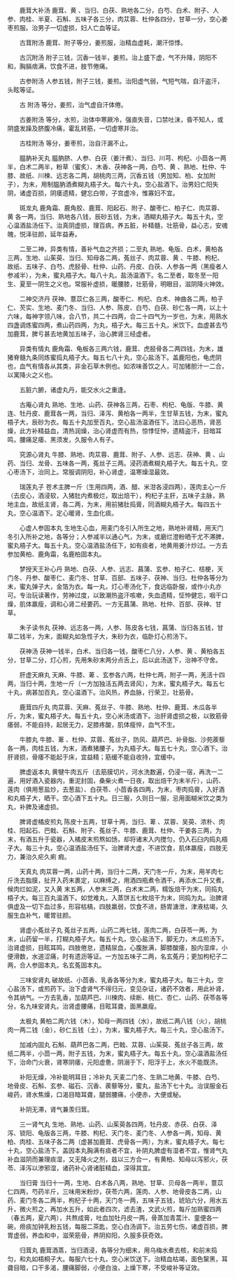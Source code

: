 <!-- { "loadSidebar": true } -->
　　鹿茸大补汤 鹿茸、黄 、当归、白茯、熟地各二分，白芍、白术、附子、人参、肉桂、半夏、石斛、五味子各三分，肉苁蓉、杜仲各四分，甘草一分，空心姜枣煎服。治男子一切虚损，妇人亡血等证。

　　古茸附汤 鹿茸、附子等分，姜煎服，治精血虚耗，潮汗惊悸。

　　古沉附汤 附子三钱，沉香一钱半，姜煎。治上盛下虚，气不升降，阴阳不和，胸膈痞满，饮食不进，肢节倦痛。

　　古参附汤 人参五钱，附子三钱，姜煎。治阳虚气弱，气短气喘，自汗盗汗，头眩等证。

　　古 附汤 等分，姜煎，治气虚自汗体倦。

　　古姜附汤 等分，水煎，治体中寒厥冷，强直失音，口禁吐沫，昏不知人，或阴盛发躁及脐腹冷痛，霍乱转筋，一切虚寒并治。

　　古桂附汤 等分，姜枣煎，治自汗漏不止。

　　腽肭补天丸 腽肭脐、人参、白茯（姜汁煮）、当归、川芎、枸杞、小茴各一两半，白术二两半，粉草（蜜炙）、木香、茯神各一两，白芍、黄 、熟地、杜仲、牛膝、故纸、川楝、远志各二两，胡桃肉三两，沉香五钱（男加知、柏、女加附子），为末，用制腽肭酒煮糊丸梧子大。每六十丸，空心盐酒下。治男妇亡阳失阴，诸虚百损，阴痿遗精，健忘白带，子宫虚冷，惟寡妇不宜。

　　斑龙丸 鹿角霜、鹿角胶、鹿茸、阳起石、附子、酸枣仁、柏子仁、肉苁蓉、黄 各一两，当归、熟地各八钱，辰砂五钱，为末，酒糊丸梧子大。每五十丸，空心温酒盐汤任下。治真阴虚损，理百病，养五脏，补精髓，壮筋骨，益心志，安魂魄，悦泽驻颜，延年益寿。

　　二至二神，异类有情，善补气血之齐损；二至丸 熟地、龟版、白术，黄柏各三两，生地、山茱萸、当归、知母各二两，菟丝子、肉苁蓉、黄 、牛膝、枸杞、故纸、五味子、白芍、虎胫骨、杜仲、山药、丹皮、白茯、人参各一两（黑瘦者人参减半），为未，蜜丸梧子大。每八十丸，盐汤温酒下。名二至者，取冬至一阳生、夏至一阴生之义也。常服补虚损，暖腰膝，壮筋骨，明眼目，滋阴降火神效。

　　二神交济丹 茯神、薏苡仁各三两，酸枣仁、枸杞、白术、神曲各二两，柏子仁、芡实、生地、麦门冬、当归、人参、陈皮、白芍、白茯、砂仁各一两，以上十六味，每神字领八味，合八节，共二十四两，合二十四气为一岁也，为末，用熟水四盏调炼蜜四两，煮山药四两，为丸，梧子大。每三五十丸，米饮下。血虚甚去芍加鹿茸，脾亏甚去地黄加五味子，治心脾肾三经虚者。

　　异类有情丸 鹿角霜、龟板各三两六钱，鹿茸、虎胫骨各二两四钱，为末，雄猪脊髓九条同炼蜜捣丸梧子大。每五七八十丸，空心盐汤下。盖鹿阳也，龟虎阴也，血气有情各从其类，非金石草木例也。如浓味善饮之人，可加猪胆汁一二合，以寓降火之义也。

　　五脏六腑，诸虚丸丹，能交水火之重逢。

　　古庵心肾丸 熟地、生地、山药、茯神各三两，石枣、枸杞、龟版、牛膝、黄连、牡丹皮、鹿茸各一两，当归、泽泻、黄柏各一两半，生甘草五钱，为末，蜜丸梧子大，辰砂为衣。每五十丸加至百丸，空心盐汤温酒任下。法曰心恶热，肾恶燥，此方补精益血，清热润燥，治心肾虚而有热，惊悸怔忡，遗精盗汗，目暗耳鸣，腰痛足痿、黑须发，久服令人有子。

　　究源心肾丸 牛膝、熟地、肉苁蓉、鹿茸、附子、人参、远志、茯神、黄 、山药、当归、龙骨、五味各一两，菟丝子三两。浸药酒煮糊丸梧子大。每五十丸，空心枣汤下，治同上。常服调阴阳，补心肾虚，温寒燥湿最效。

　　瑞莲丸子 苍术主脾一斤（生用四两，酒、醋、米泔各浸四两），莲肉主心一斤（去皮心，酒浸软，入猪肚内煮极烂，取出焙干），枸杞子主肝，五味子主脉，熟地主血，故纸主肾，各二两，为末，用前猪肚捣膏，同酒糊丸梧子大。每四五十丸，空心温酒下。定心暖肾，生血化痰。

　　心虚人参固本丸 生地生心血，用麦门冬引入所生之地，熟地补肾精，用天门冬引入所补之地，各等分；人参减半以通心气，为末，或磨烂澄粉晒干尤不滞脾，蜜丸梧子大。每五十丸，空心温酒盐汤任下，如有痰者，地黄用姜汁炒过。一方去参加黄柏、鹿角霜，名鹿柏固本丸。

　　梦授天王补心丹 熟地、白茯、人参、远志、菖蒲、玄参、柏子仁、桔梗，天门冬、丹参、酸枣仁、麦门冬、甘草、百部、五味子、茯神、当归、杜仲各等分为末，蜜丸弹子大，金箔为衣。每一丸，灯心枣汤化下，食远临卧服，或作小丸亦可。专治玩读著作，劳神过度，以致潮热盗汗咳嗽，失血遗精，怔忡健忘，咽干口燥，肌体羸瘦，调和心肾二经要药。一方无菖蒲、熟地、杜仲、百部、茯神、甘草。

　　朱子读书丸 茯神、远志各一两，人参、陈皮各七钱，菖蒲、当归各五钱，甘草二钱半，为末，面糊丸如急性子大，朱砂为衣，临卧灯心煎汤下。

　　茯神汤 茯神一钱半，白术、当归各一钱，酸枣仁八分，人参、黄 、黄柏各五分，甘草二分，灯心煎，先用朱砂末两分点舌上，后以此汤送下，治神不守舍。

　　肝虚天麻丸 天麻、牛膝、萆 、玄参各六两，杜仲七两，附子一两，羌活十四两，当归十两，生地一斤（一方加独活五两去肾风），为末，蜜丸梧子大。每五七十丸，病甚加百丸，空心温酒下。治风热，养血脉，行荣卫，壮筋骨。

　　鹿茸四斤丸 肉苁蓉、天麻、菟丝子、牛膝、熟地、杜仲、鹿茸、木瓜各半斤，为末，蜜丸梧子大。每五十丸，空心米汤或酒下。治肝肾虚损之极，以致筋骨痿弱，不能自持，起居无力，足膝疼酸，肌体瘦悴，血气不生。

　　牛膝丸 牛膝、萆 、杜仲、苁蓉、菟丝子，防风、葫芦巴、补骨脂、沙苑蒺藜各一两，肉桂五钱，为末，酒煮猪腰子，为丸梧子大。每五七十丸，空心酒下。治肝肾损，骨痿不能起于床，宜益精；筋缓不能自收持，宜缓中。

　　脾虚返本丸 黄犍牛肉五斤（去筋膜切片，河水洗数遍，仍浸一宿，再洗一二遍，用好酒入瓷器内，重泥封固，桑柴火煮一日夜，取出焙干为末半斤），山药、莲肉（俱用葱盐炒，去葱盐）、白茯苓、小茴香各四两，为末，枣肉捣膏，入好酒和丸梧子大，晒干。空心酒下五十丸。日三服，久则日一服，忌用面糊米饮之类为丸，补脾及诸虚损。

　　脾肾虚橘皮煎丸 陈皮十五两，甘草十两，当归、萆 、苁蓉、吴萸、浓朴、肉桂、阳起石、巴戟、石斛、附子、菟丝子、牛膝、鹿茸、杜仲、干姜各三两，为末，有酒五升于瓷器，入橘皮末煎熬如饧，却将诸末入内搅匀，仍入石臼内捣丸梧子大。每三十丸，空心温酒盐汤任下。治脾肾大虚，不进饮食，肌体羸瘦，四肢无力，兼治久疟久痢 瘕。

　　天真丸 肉苁蓉一两，山药十两，当归十二两，天门冬一斤，为末，用羊肉七斤洗去脂膜，扯开入药末裹定，以麻缚之，用酒四瓶煮令酒干，再添水二升又煮，候肉烂如泥，又入黄 末五两，人参末三两，白术末二两，糯饭焙干为末，同捣丸梧子大。每三百丸温酒下。如觉难丸，入蒸饼五七枚焙干为末，同捣为丸。治脾肾俱虚及一切下血过多，形容枯槁，四肢羸弱，饮食不进，肠胃溏泄，津液枯竭，久服生血补气，暖胃驻颜。

　　肾虚小菟丝子丸 菟丝子五两，山药二两七钱，莲肉二两，白茯苓一两，为末，山药留一半，打糊丸梧子大。每五十丸，空心盐汤下，脚无力，木瓜煎汤下。治肾虚损，目眩耳鸣，四肢倦怠，遗精尿血，心腹胀满，脚膝酸痿，股内湿痒，小便滑数，水道涩痛，时有遗沥等证。一方加五味子二两，名玄菟丹；更加枸杞子二两，合人参固本丸，名玄菟固本丸。

　　三味安肾丸 破故纸、小茴香、乳香各等分为末，蜜丸梧子大。每三十丸，空心盐汤下，或煎药下。治下虚肾气不得归元，变见杂证，诸药不效者，用此补肾，令其纳气。一方去乳香，加葫芦巴、川楝肉、续断、桃仁、杏仁、山药、茯苓各等分，名九味安肾丸，治肾虚腰痛，目眩耳聋，面黑羸瘦。

　　太极丸 黄柏二两六钱（木），知母一两四钱（水），故纸二两八钱（火），胡桃肉一两二钱（金），砂仁五钱（土），为末，蜜丸梧子大。每三十丸，空心盐汤下。

　　加减内固丸 石斛、葫芦巴各二两，巴戟、苁蓉、山茱萸、菟丝子各三两，故纸二两半，小茴一两，附子五钱，为末，蜜丸梧子大。每五十丸，空心温酒盐汤任下，治命门火衰，肾寒阴痿，元阳虚惫，阴溺于下，阳浮于上，水火不能既济。

　　补阳无燥，冷补能明耳目；冷补丸 天麦二门冬、生熟二地黄、牛膝、白芍、地骨皮、石斛、玄参、磁石、沉香、蒺藜等分，蜜丸，盐汤下七十丸。治误服金石峻药，肾水焦燥，口渴目暗耳聋，腿弱腰痛，小便赤，大便或秘。

　　补阴无滞，肾气兼羡归茸。

　　三一肾气丸 生地、熟地、山药、山茱萸各四两，牡丹皮、赤茯、白茯、泽泻、锁阳、龟版各三两，牛膝、枸杞、天门冬、麦门冬、人参各一两，知母、黄柏、肉桂、五味子各二两（虚甚加鹿茸、虎骨各一两），为末，蜜丸梧子大。每七十丸，空心盐汤下。盖因本丸胸满有痰者不宜，补阴丸脾虚有湿者不宜，惟肾气丸补血滋阴而兼理痰湿，又无降火之剂，兹以三方合一，有黄柏、知母以泻邪火，茯苓、泽泻以渗邪湿，诸药补心肾诸脏精血，深得其宜。

　　当归膏 当归十一两，生地、白术各八两，熟地、甘草、贝母各一两半，薏苡仁四两，芍药半斤，三味用米粉炒，茯苓六两，莲肉、人参、地骨皮各二两，山药、麦门冬各二两半，枸杞子十两，天门冬一两，五味子五钱，琥珀六分，用水五升，微火煎之，再加水五升，如此者四次，滤去渣，文武火煎，每斤加熟蜜四两（春五两，夏六两），共熬成膏，吐血加牡丹皮一两，骨蒸加青蒿汁、童便各一碗，痨痰加钟乳粉五钱，每服二茶匙，空心白汤调下。治五劳七伤，诸虚百损，脾胃虚弱，养血和中，滋荣筋骨，养阴抑阳，久服多获奇效。

　　归茸丸 鹿茸酒蒸，当归酒浸，各等分为细末，用乌梅水煮去核，和前末捣匀，和丸如梧桐子大。每服六七十丸，空心米饮送下。治精血枯竭，面色黧黑，耳聋目暗，口干多渴，腰痛脚弱，小便白浊，上燥下寒，不受峻补等证效。


